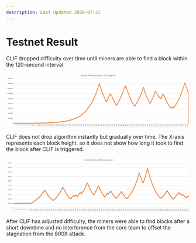 ```yaml
---
description: Last Updated 2020-07-31
---
```


# Testnet Result

CLIF dropped difficulty over time until miners are able to find a block within the 120-second interval.

![The drop at the far right side of the graph indicates CLIF algorithm.](../../../.gitbook/assets/image%20%282%29.png)

CLIF does not drop algorithm instantly but gradually over time. The X-axis represents each block height, so it does not show how long it took to find the block after CLIF is triggered.

![](../../../.gitbook/assets/image%20%284%29.png)

After CLIF has adjusted difficulty, the miners were able to find blocks after a short downtime and no interference from the core team to offset the stagnation from the 800X attack.

